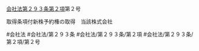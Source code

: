 [会社法第２９３条第２項](会社法＿＿＿＿第２９３条第２項)第２号

取得条項付新株予約権の取得　当該株式会社


#会社法
#会社法/第２９３条
#会社法/第２９３条/第２項
#会社法/第２９３条/第２項/第２号
